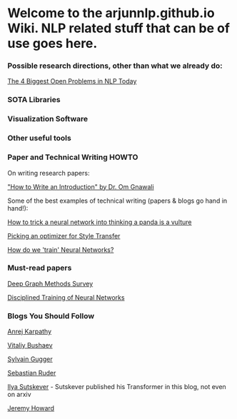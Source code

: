# Welcome to the arjunnlp.github.io Wiki. NLP related stuff that can be of use goes here.

### Possible research directions, other than what we already do:

[The 4 Biggest Open Problems in NLP Today](http://ruder.io/4-biggest-open-problems-in-nlp/)

### SOTA Libraries

### Visualization Software

### Other useful tools

### Paper and Technical Writing HOWTO

On writing research papers:

["How to Write an Introduction" by Dr. Om Gnawali](http://www2.cs.uh.edu/~gnawali/courses/cosc6321-s17/hw7.html)

Some of the best examples of technical writing (papers & blogs go hand in hand!):

[How to trick a neural network into thinking a panda is a vulture](https://codewords.recurse.com/issues/five/why-do-neural-networks-think-a-panda-is-a-vulture)

[Picking an optimizer for Style Transfer](https://blog.slavv.com/picking-an-optimizer-for-style-transfer-86e7b8cba84b)

[How do we 'train' Neural Networks?](https://towardsdatascience.com/how-do-we-train-neural-networks-edd985562b73)

### Must-read papers
[Deep Graph Methods Survey](https://arxiv.org/pdf/1901.00596.pdf)

[Disciplined Training of Neural Networks](https://arxiv.org/abs/1803.09820)

### Blogs You Should Follow

[Anrej Karpathy](https://medium.com/@karpathy)

[Vitaliy Bushaev](https://towardsdatascience.com/@bushaev)

[Sylvain Gugger](https://sgugger.github.io/)

[Sebastian Ruder](http://ruder.io/)

[Ilya Sutskever](https://blog.openai.com/tag/ilya-sutskever/) - Sutskever published his Transformer in this blog, not even on arxiv

[Jeremy Howard](https://twitter.com/jeremyphoward) 
